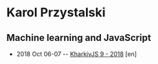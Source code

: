 # Karol Przystalski

## Machine learning and JavaScript
- 2018 Oct 06-07 -- [KharkivJS 9 - 2018](https://www.youtube.com/watch?v=HzwrEjBQw00) [en]   
